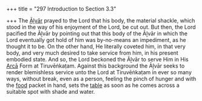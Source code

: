 +++
title = "297 Introduction to Section 3.3"

+++
The [Āḻvār](/definition/aḻvar#vaishnavism "show Āḻvār definitions") prayed to the Lord that his body, the material shackle, which stood in the way of his enjoyment of the Lord, be cut out. But then, the Lord pacified the Āḻvār by pointing out that this body of the Āḻvār in which the Lord eventually got hold of him was by-no-means an impediment, as he thought it to be. On the other hand, He literally coveted him, in that very body, and very much desired to take service from him, in his present embodied state. And so, the Lord beckoned the Āḻvār to serve Him in His [Arcā](/definition/arca#history "show Arcā definitions") Form at Tiruvēṅkaṭam. Against this background the Āḻvār seeks to render blemishless service unto the Lord at Tiruvēṅkaṭam in ever so many ways, without break, even as a person, feeling the pinch of hunger and with the [food](/definition/food#history "show food definitions") packet in hand, sets the [table](/definition/table#history "show table definitions") as soon as he comes across a suitable spot with shade and water.


